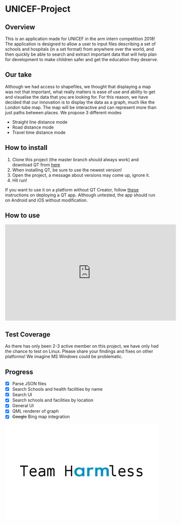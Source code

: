# UNICEF-Project
## Overview
This is an application made for UNICEF in the arm intern competition 2018! The application is designed to allow a user to input
files describing a set of schools and hospitals (in a set format) from anywhere over the world, and then quickly be able to search
and extract important data that will help plan for development to make children safer and get the education they deserve.

## Our take
Although we had access to shapefiles, we thought that displaying a map was not that important, what really matters is ease of use and
ability to get and visualise the data that you are looking for. For this reason, we have decided that our innovation is to display the
data as a graph, much like the London tube map. The map will be interactive and can represent more than just paths between places. We propose
3 different modes
* Straight line distance mode
* Road distance mode
* Travel time distance mode

## How to install
1. Clone this project (the master branch _should_ always work) and download QT from [here](https://www.qt.io/download)
2. When installing QT, be sure to use the newest version!
3. Open the project, a message about versions may come up, ignore it.
4. Hit run!

If you want to use it on a platform without QT Creator, follow [these](http://doc.qt.io/qt-5/deployment.html) instructions on deploying a QT app.
Although untested, the app should run on Android and iOS without modification.

## How to use
<iframe width="560" height="315" src="https://www.youtube.com/embed/vnm1T06-cK4" frameborder="0" allow="autoplay; encrypted-media" allowfullscreen></iframe>

## Test Coverage
As there has only been 2-3 active member on this project, we have only had the chance
to test on Linux. Please share your findings and fixes on other platforms! We imagine
MS Windows could be problematic.

## Progress
- [x] Parse JSON files
- [x] Search Schools and health facilities by name
- [x] Search UI
- [x] Search schools and facilities by location
- [x] General UI
- [x] QML renderer of graph
- [x] ~~Google~~ Bing map integration

![LOGO](./logo.png)
